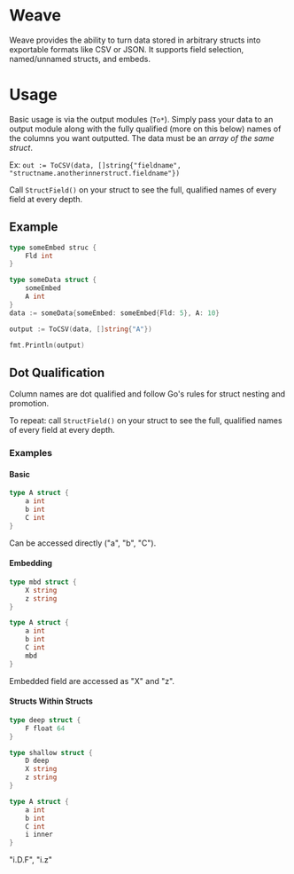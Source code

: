 # Weave

Weave provides the ability to turn data stored in arbitrary structs into exportable formats like CSV or JSON.
It supports field selection, named/unnamed structs, and embeds.

# Usage

Basic usage is via the output modules (`To*`). Simply pass your data to an output module along with the fully qualified (more on this below) names of the columns you want outputted. The data must be an *array of the same struct*.

Ex: `out := ToCSV(data, []string{"fieldname", "structname.anotherinnerstruct.fieldname"})`

Call `StructField()` on your struct to see the full, qualified names of every field at every depth.

## Example

```go
type someEmbed struc {
	Fld int
}

type someData struct {
	someEmbed
	A int
}
data := someData{someEmbed: someEmbed{Fld: 5}, A: 10}

output := ToCSV(data, []string{"A"})

fmt.Println(output)
```

## Dot Qualification

Column names are dot qualified and follow Go's rules for struct nesting and promotion.

To repeat: call `StructField()` on your struct to see the full, qualified names of every field at every depth.

### Examples

#### Basic

```go
type A struct {
	a int
	b int
	C int
}
```

Can be accessed directly ("a", "b", "C").

#### Embedding

```go
type mbd struct {
	X string
	z string
}

type A struct {
	a int
	b int
	C int
	mbd
}
```

Embedded field are accessed as "X" and "z".

#### Structs Within Structs

```go
type deep struct {
	F float 64
}

type shallow struct {
	D deep
	X string
	z string
}

type A struct {
	a int
	b int
	C int
	i inner
}
```

"i.D.F", "i.z"


